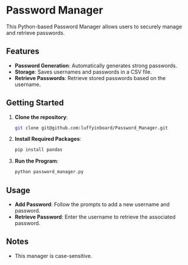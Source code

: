 # Password Manager

This Python-based Password Manager allows users to securely manage and retrieve passwords.

## Features
- **Password Generation**: Automatically generates strong passwords.
- **Storage**: Saves usernames and passwords in a CSV file.
- **Retrieve Passwords**: Retrieve stored passwords based on the username.

## Getting Started

1. **Clone the repository**:
   ```bash
   git clone git@github.com:luffyinboard/Password_Manager.git
   ```
2. **Install Required Packages**:
   ```bash
   pip install pandas
   ```

3. **Run the Program**:
   ```bash
   python password_manager.py
   ```

## Usage
- **Add Password**: Follow the prompts to add a new username and password.
- **Retrieve Password**: Enter the username to retrieve the associated password.

## Notes
- This manager is case-sensitive.
